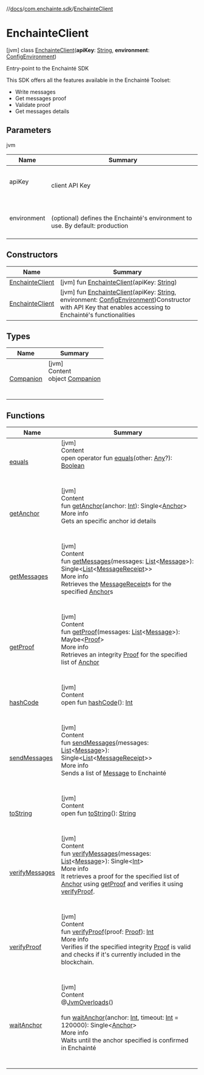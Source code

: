 //[docs](../../index.md)/[com.enchainte.sdk](../index.md)/[EnchainteClient](index.md)



# EnchainteClient  
 [jvm] class [EnchainteClient](index.md)(**apiKey**: [String](https://kotlinlang.org/api/latest/jvm/stdlib/kotlin/-string/index.html), **environment**: [ConfigEnvironment](../../com.enchainte.sdk.config.entity/-config-environment/index.md))

Entry-point to the Enchainté SDK



This SDK offers all the features available in the Enchainté Toolset:

<ul><li>Write messages</li><li>Get messages proof</li><li>Validate proof</li><li>Get messages details</li></ul>   


## Parameters  
  
jvm  
  
|  Name|  Summary| 
|---|---|
| <a name="com.enchainte.sdk/EnchainteClient///PointingToDeclaration/"></a>apiKey| <a name="com.enchainte.sdk/EnchainteClient///PointingToDeclaration/"></a><br><br>client API Key<br><br>
| <a name="com.enchainte.sdk/EnchainteClient///PointingToDeclaration/"></a>environment| <a name="com.enchainte.sdk/EnchainteClient///PointingToDeclaration/"></a><br><br>(optional) defines the Enchainté's environment to use. By default: production<br><br>
  


## Constructors  
  
|  Name|  Summary| 
|---|---|
| <a name="com.enchainte.sdk/EnchainteClient/EnchainteClient/#kotlin.String/PointingToDeclaration/"></a>[EnchainteClient](-enchainte-client.md)| <a name="com.enchainte.sdk/EnchainteClient/EnchainteClient/#kotlin.String/PointingToDeclaration/"></a> [jvm] fun [EnchainteClient](-enchainte-client.md)(apiKey: [String](https://kotlinlang.org/api/latest/jvm/stdlib/kotlin/-string/index.html))   <br>
| <a name="com.enchainte.sdk/EnchainteClient/EnchainteClient/#kotlin.String#com.enchainte.sdk.config.entity.ConfigEnvironment/PointingToDeclaration/"></a>[EnchainteClient](-enchainte-client.md)| <a name="com.enchainte.sdk/EnchainteClient/EnchainteClient/#kotlin.String#com.enchainte.sdk.config.entity.ConfigEnvironment/PointingToDeclaration/"></a> [jvm] fun [EnchainteClient](-enchainte-client.md)(apiKey: [String](https://kotlinlang.org/api/latest/jvm/stdlib/kotlin/-string/index.html), environment: [ConfigEnvironment](../../com.enchainte.sdk.config.entity/-config-environment/index.md))Constructor with API Key that enables accessing to Enchainté's functionalities   <br>


## Types  
  
|  Name|  Summary| 
|---|---|
| <a name="com.enchainte.sdk/EnchainteClient.Companion///PointingToDeclaration/"></a>[Companion](-companion/index.md)| <a name="com.enchainte.sdk/EnchainteClient.Companion///PointingToDeclaration/"></a>[jvm]  <br>Content  <br>object [Companion](-companion/index.md)  <br><br><br>


## Functions  
  
|  Name|  Summary| 
|---|---|
| <a name="kotlin/Any/equals/#kotlin.Any?/PointingToDeclaration/"></a>[equals](../../com.enchainte.sdk.shared.entity.exception/-invalid-argument-exception/index.md#%5Bkotlin%2FAny%2Fequals%2F%23kotlin.Any%3F%2FPointingToDeclaration%2F%5D%2FFunctions%2F-1167322141)| <a name="kotlin/Any/equals/#kotlin.Any?/PointingToDeclaration/"></a>[jvm]  <br>Content  <br>open operator fun [equals](../../com.enchainte.sdk.shared.entity.exception/-invalid-argument-exception/index.md#%5Bkotlin%2FAny%2Fequals%2F%23kotlin.Any%3F%2FPointingToDeclaration%2F%5D%2FFunctions%2F-1167322141)(other: [Any](https://kotlinlang.org/api/latest/jvm/stdlib/kotlin/-any/index.html)?): [Boolean](https://kotlinlang.org/api/latest/jvm/stdlib/kotlin/-boolean/index.html)  <br><br><br>
| <a name="com.enchainte.sdk/EnchainteClient/getAnchor/#kotlin.Int/PointingToDeclaration/"></a>[getAnchor](get-anchor.md)| <a name="com.enchainte.sdk/EnchainteClient/getAnchor/#kotlin.Int/PointingToDeclaration/"></a>[jvm]  <br>Content  <br>fun [getAnchor](get-anchor.md)(anchor: [Int](https://kotlinlang.org/api/latest/jvm/stdlib/kotlin/-int/index.html)): Single<[Anchor](../../com.enchainte.sdk.anchor.entity/-anchor/index.md)>  <br>More info  <br>Gets an specific anchor id details  <br><br><br>
| <a name="com.enchainte.sdk/EnchainteClient/getMessages/#kotlin.collections.List[com.enchainte.sdk.message.entity.Message]/PointingToDeclaration/"></a>[getMessages](get-messages.md)| <a name="com.enchainte.sdk/EnchainteClient/getMessages/#kotlin.collections.List[com.enchainte.sdk.message.entity.Message]/PointingToDeclaration/"></a>[jvm]  <br>Content  <br>fun [getMessages](get-messages.md)(messages: [List](https://kotlinlang.org/api/latest/jvm/stdlib/kotlin.collections/-list/index.html)<[Message](../../com.enchainte.sdk.message.entity/-message/index.md)>): Single<[List](https://kotlinlang.org/api/latest/jvm/stdlib/kotlin.collections/-list/index.html)<[MessageReceipt](../../com.enchainte.sdk.message.entity/-message-receipt/index.md)>>  <br>More info  <br>Retrieves the [MessageReceipt](../../com.enchainte.sdk.message.entity/-message-receipt/index.md)s for the specified [Anchor](../../com.enchainte.sdk.anchor.entity/-anchor/index.md)s  <br><br><br>
| <a name="com.enchainte.sdk/EnchainteClient/getProof/#kotlin.collections.List[com.enchainte.sdk.message.entity.Message]/PointingToDeclaration/"></a>[getProof](get-proof.md)| <a name="com.enchainte.sdk/EnchainteClient/getProof/#kotlin.collections.List[com.enchainte.sdk.message.entity.Message]/PointingToDeclaration/"></a>[jvm]  <br>Content  <br>fun [getProof](get-proof.md)(messages: [List](https://kotlinlang.org/api/latest/jvm/stdlib/kotlin.collections/-list/index.html)<[Message](../../com.enchainte.sdk.message.entity/-message/index.md)>): Maybe<[Proof](../../com.enchainte.sdk.proof.entity/-proof/index.md)>  <br>More info  <br>Retrieves an integrity [Proof](../../com.enchainte.sdk.proof.entity/-proof/index.md) for the specified list of [Anchor](../../com.enchainte.sdk.anchor.entity/-anchor/index.md)  <br><br><br>
| <a name="kotlin/Any/hashCode/#/PointingToDeclaration/"></a>[hashCode](../../com.enchainte.sdk.shared.entity.exception/-invalid-argument-exception/index.md#%5Bkotlin%2FAny%2FhashCode%2F%23%2FPointingToDeclaration%2F%5D%2FFunctions%2F-1167322141)| <a name="kotlin/Any/hashCode/#/PointingToDeclaration/"></a>[jvm]  <br>Content  <br>open fun [hashCode](../../com.enchainte.sdk.shared.entity.exception/-invalid-argument-exception/index.md#%5Bkotlin%2FAny%2FhashCode%2F%23%2FPointingToDeclaration%2F%5D%2FFunctions%2F-1167322141)(): [Int](https://kotlinlang.org/api/latest/jvm/stdlib/kotlin/-int/index.html)  <br><br><br>
| <a name="com.enchainte.sdk/EnchainteClient/sendMessages/#kotlin.collections.List[com.enchainte.sdk.message.entity.Message]/PointingToDeclaration/"></a>[sendMessages](send-messages.md)| <a name="com.enchainte.sdk/EnchainteClient/sendMessages/#kotlin.collections.List[com.enchainte.sdk.message.entity.Message]/PointingToDeclaration/"></a>[jvm]  <br>Content  <br>fun [sendMessages](send-messages.md)(messages: [List](https://kotlinlang.org/api/latest/jvm/stdlib/kotlin.collections/-list/index.html)<[Message](../../com.enchainte.sdk.message.entity/-message/index.md)>): Single<[List](https://kotlinlang.org/api/latest/jvm/stdlib/kotlin.collections/-list/index.html)<[MessageReceipt](../../com.enchainte.sdk.message.entity/-message-receipt/index.md)>>  <br>More info  <br>Sends a list of [Message](../../com.enchainte.sdk.message.entity/-message/index.md) to Enchainté  <br><br><br>
| <a name="kotlin/Any/toString/#/PointingToDeclaration/"></a>[toString](../../com.enchainte.sdk.shared.entity.exception/-invalid-argument-exception/index.md#%5Bkotlin%2FAny%2FtoString%2F%23%2FPointingToDeclaration%2F%5D%2FFunctions%2F-1167322141)| <a name="kotlin/Any/toString/#/PointingToDeclaration/"></a>[jvm]  <br>Content  <br>open fun [toString](../../com.enchainte.sdk.shared.entity.exception/-invalid-argument-exception/index.md#%5Bkotlin%2FAny%2FtoString%2F%23%2FPointingToDeclaration%2F%5D%2FFunctions%2F-1167322141)(): [String](https://kotlinlang.org/api/latest/jvm/stdlib/kotlin/-string/index.html)  <br><br><br>
| <a name="com.enchainte.sdk/EnchainteClient/verifyMessages/#kotlin.collections.List[com.enchainte.sdk.message.entity.Message]/PointingToDeclaration/"></a>[verifyMessages](verify-messages.md)| <a name="com.enchainte.sdk/EnchainteClient/verifyMessages/#kotlin.collections.List[com.enchainte.sdk.message.entity.Message]/PointingToDeclaration/"></a>[jvm]  <br>Content  <br>fun [verifyMessages](verify-messages.md)(messages: [List](https://kotlinlang.org/api/latest/jvm/stdlib/kotlin.collections/-list/index.html)<[Message](../../com.enchainte.sdk.message.entity/-message/index.md)>): Single<[Int](https://kotlinlang.org/api/latest/jvm/stdlib/kotlin/-int/index.html)>  <br>More info  <br>It retrieves a proof for the specified list of [Anchor](../../com.enchainte.sdk.anchor.entity/-anchor/index.md) using [getProof](get-proof.md) and verifies it using [verifyProof](verify-proof.md).  <br><br><br>
| <a name="com.enchainte.sdk/EnchainteClient/verifyProof/#com.enchainte.sdk.proof.entity.Proof/PointingToDeclaration/"></a>[verifyProof](verify-proof.md)| <a name="com.enchainte.sdk/EnchainteClient/verifyProof/#com.enchainte.sdk.proof.entity.Proof/PointingToDeclaration/"></a>[jvm]  <br>Content  <br>fun [verifyProof](verify-proof.md)(proof: [Proof](../../com.enchainte.sdk.proof.entity/-proof/index.md)): [Int](https://kotlinlang.org/api/latest/jvm/stdlib/kotlin/-int/index.html)  <br>More info  <br>Verifies if the specified integrity [Proof](../../com.enchainte.sdk.proof.entity/-proof/index.md) is valid and checks if it's currently included in the blockchain.  <br><br><br>
| <a name="com.enchainte.sdk/EnchainteClient/waitAnchor/#kotlin.Int#kotlin.Int/PointingToDeclaration/"></a>[waitAnchor](wait-anchor.md)| <a name="com.enchainte.sdk/EnchainteClient/waitAnchor/#kotlin.Int#kotlin.Int/PointingToDeclaration/"></a>[jvm]  <br>Content  <br>@[JvmOverloads](https://kotlinlang.org/api/latest/jvm/stdlib/kotlin.jvm/-jvm-overloads/index.html)()  <br>  <br>fun [waitAnchor](wait-anchor.md)(anchor: [Int](https://kotlinlang.org/api/latest/jvm/stdlib/kotlin/-int/index.html), timeout: [Int](https://kotlinlang.org/api/latest/jvm/stdlib/kotlin/-int/index.html) = 120000): Single<[Anchor](../../com.enchainte.sdk.anchor.entity/-anchor/index.md)>  <br>More info  <br>Waits until the anchor specified is confirmed in Enchainté  <br><br><br>

